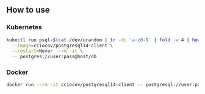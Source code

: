 ## How to use

### Kubernetes

```bash
kubectl run psql-$(cat /dev/urandom | tr -dc 'a-z0-9' | fold -w 4 | head -n 1) \
  --image=cciocov/postgresql14-client \
  --restart=Never --rm -it \
  -- postgres://user:pass@host/db
```

### Docker

```bash
docker run --rm -it cciocov/postgresql14-client -- postgresql://user:pass@host/db
```
